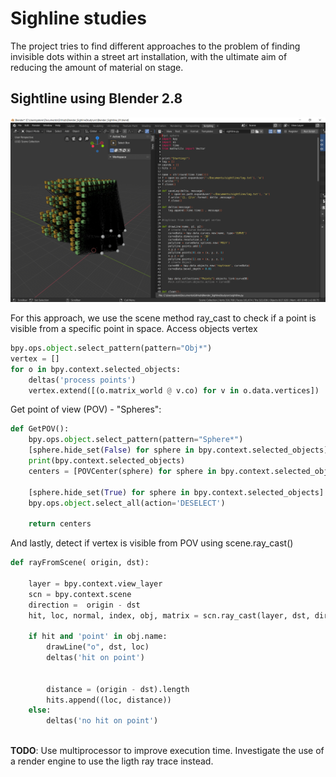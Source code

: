 # Sighline studies 
The project tries to find different approaches to the problem of finding invisible dots within a street art installation, with the ultimate aim of reducing the amount of material on stage.

## Sightline using Blender 2.8

![blender sample](https://github.com/pabloderen/Blender_SighlineStudy/raw/master/img/01_Blender_Script.png)

For this approach, we use the scene method ray_cast to check if a point is visible from a specific point in space.
Access objects vertex

```python
bpy.ops.object.select_pattern(pattern="Obj*")
vertex = []
for o in bpy.context.selected_objects:
    deltas('process points')
    vertex.extend([(o.matrix_world @ v.co) for v in o.data.vertices])
```
Get point of view (POV)  - "Spheres":

```python
def GetPOV():
    bpy.ops.object.select_pattern(pattern="Sphere*")
    [sphere.hide_set(False) for sphere in bpy.context.selected_objects]
    print(bpy.context.selected_objects)
    centers = [POVCenter(sphere) for sphere in bpy.context.selected_objects]

    [sphere.hide_set(True) for sphere in bpy.context.selected_objects]
    bpy.ops.object.select_all(action='DESELECT')

    return centers
```

And lastly, detect if vertex is visible from POV using scene.ray_cast()

```python
def rayFromScene( origin, dst):

    layer = bpy.context.view_layer
    scn = bpy.context.scene
    direction =  origin - dst
    hit, loc, normal, index, obj, matrix = scn.ray_cast(layer, dst, direction)

    if hit and 'point' in obj.name:
        drawLine("o", dst, loc)
        deltas('hit on point')
        
        
        distance = (origin - dst).length
        hits.append((loc, distance))
    else:
        deltas('no hit on point')
        
```   
**TODO**: Use multiprocessor to improve execution time.
      Investigate the use of a render engine to use the ligth ray trace instead.
